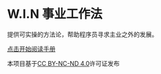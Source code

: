 # W.I.N 事业工作法

提供可实操的方法论，帮助程序员寻求主业之外的发展。

<a href="https://symbol.iamkasong.com">点击开始阅读手册</a>

本项目基于[CC BY-NC-ND 4.0](https://creativecommons.org/licenses/by-nc-nd/4.0/)许可证发布
